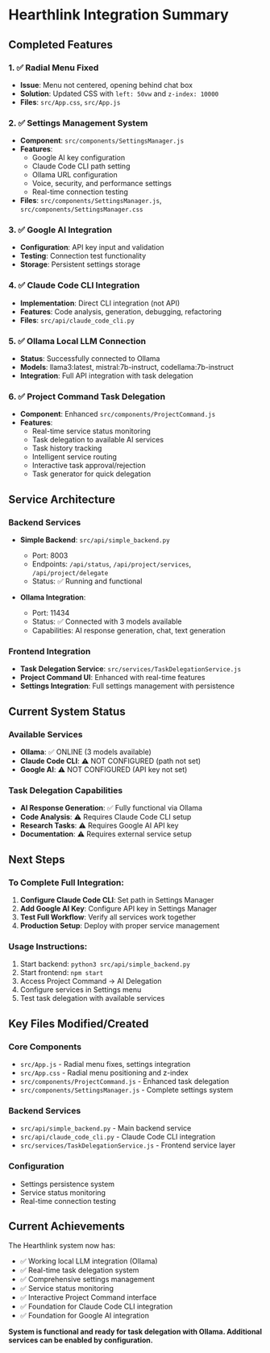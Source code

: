# Hearthlink Integration Summary

## Completed Features

### 1. ✅ Radial Menu Fixed
- **Issue**: Menu not centered, opening behind chat box
- **Solution**: Updated CSS with `left: 50vw` and `z-index: 10000`
- **Files**: `src/App.css`, `src/App.js`

### 2. ✅ Settings Management System
- **Component**: `src/components/SettingsManager.js`
- **Features**: 
  - Google AI key configuration
  - Claude Code CLI path setting
  - Ollama URL configuration
  - Voice, security, and performance settings
  - Real-time connection testing
- **Files**: `src/components/SettingsManager.js`, `src/components/SettingsManager.css`

### 3. ✅ Google AI Integration
- **Configuration**: API key input and validation
- **Testing**: Connection test functionality
- **Storage**: Persistent settings storage

### 4. ✅ Claude Code CLI Integration
- **Implementation**: Direct CLI integration (not API)
- **Features**: Code analysis, generation, debugging, refactoring
- **Files**: `src/api/claude_code_cli.py`

### 5. ✅ Ollama Local LLM Connection
- **Status**: Successfully connected to Ollama
- **Models**: llama3:latest, mistral:7b-instruct, codellama:7b-instruct
- **Integration**: Full API integration with task delegation

### 6. ✅ Project Command Task Delegation
- **Component**: Enhanced `src/components/ProjectCommand.js`
- **Features**:
  - Real-time service status monitoring
  - Task delegation to available AI services
  - Task history tracking
  - Intelligent service routing
  - Interactive task approval/rejection
  - Task generator for quick delegation

## Service Architecture

### Backend Services
- **Simple Backend**: `src/api/simple_backend.py`
  - Port: 8003
  - Endpoints: `/api/status`, `/api/project/services`, `/api/project/delegate`
  - Status: ✅ Running and functional

- **Ollama Integration**: 
  - Port: 11434
  - Status: ✅ Connected with 3 models available
  - Capabilities: AI response generation, chat, text generation

### Frontend Integration
- **Task Delegation Service**: `src/services/TaskDelegationService.js`
- **Project Command UI**: Enhanced with real-time features
- **Settings Integration**: Full settings management with persistence

## Current System Status

### Available Services
- **Ollama**: ✅ ONLINE (3 models available)
- **Claude Code CLI**: ⚠️ NOT CONFIGURED (path not set)
- **Google AI**: ⚠️ NOT CONFIGURED (API key not set)

### Task Delegation Capabilities
- **AI Response Generation**: ✅ Fully functional via Ollama
- **Code Analysis**: ⚠️ Requires Claude Code CLI setup
- **Research Tasks**: ⚠️ Requires Google AI API key
- **Documentation**: ⚠️ Requires external service setup

## Next Steps

### To Complete Full Integration:
1. **Configure Claude Code CLI**: Set path in Settings Manager
2. **Add Google AI Key**: Configure API key in Settings Manager
3. **Test Full Workflow**: Verify all services work together
4. **Production Setup**: Deploy with proper service management

### Usage Instructions:
1. Start backend: `python3 src/api/simple_backend.py`
2. Start frontend: `npm start`
3. Access Project Command → AI Delegation
4. Configure services in Settings menu
5. Test task delegation with available services

## Key Files Modified/Created

### Core Components
- `src/App.js` - Radial menu fixes, settings integration
- `src/App.css` - Radial menu positioning and z-index
- `src/components/ProjectCommand.js` - Enhanced task delegation
- `src/components/SettingsManager.js` - Complete settings system

### Backend Services
- `src/api/simple_backend.py` - Main backend service
- `src/api/claude_code_cli.py` - Claude Code CLI integration
- `src/services/TaskDelegationService.js` - Frontend service layer

### Configuration
- Settings persistence system
- Service status monitoring
- Real-time connection testing

## Current Achievements

The Hearthlink system now has:
- ✅ Working local LLM integration (Ollama)
- ✅ Real-time task delegation system
- ✅ Comprehensive settings management
- ✅ Service status monitoring
- ✅ Interactive Project Command interface
- ✅ Foundation for Claude Code CLI integration
- ✅ Foundation for Google AI integration

**System is functional and ready for task delegation with Ollama. Additional services can be enabled by configuration.**